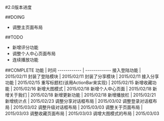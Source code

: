 #2.0版本进度

##DOING
+   调整主页面布局

##TODO
+   新增评分功能
+   调整个人中心页面布局
+   连续播放功能

##COMPLETE
功能 | 时间
------------ | -------------
接入登陆功能 | 2015/02/11
封装了登陆模块 | 2015/02/11
封装了分享模块 | 2015/02/11
接入分享功能 | 2015/02/15
重写标题栏(该用ActionBar来实现) | 2015/02/15
新增收藏功能 | 2015/02/16
新增大图模式 | 2015/02/18
新增个人中心页面 | 2015/02/18
新增关于我们 | 2015/02/18
新增更新功能 | 2015/02/18
新增播放栏 | 2015/02/21
新增统计点 | 2015/02/23
调整分享对话框布局 | 2015/03/02
调整登录对话框布局 | 2015/03/02
调整升级对话框布局 | 2015/03/03
调整关于页面布局 | 2015/03/03
调整收藏页面布局 | 2015/03/03
调增大图模式的布局 | 2015/03/03